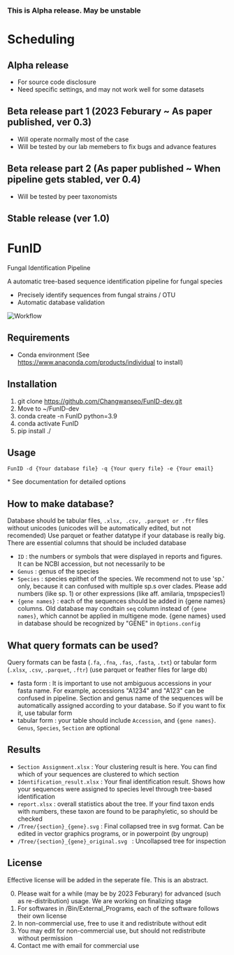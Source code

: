 ### This is Alpha release. May be unstable


# Scheduling
## Alpha release
- For source code disclosure
- Need specific settings, and may not work well for some datasets

## Beta release part 1 (2023 Feburary ~ As paper published, ver 0.3)
- Will operate normally most of the case
- Will be tested by our lab memebers to fix bugs and advance features

## Beta release part 2 (As paper published ~ When pipeline gets stabled, ver 0.4)
- Will be tested by peer taxonomists

## Stable release (ver 1.0)




# FunID
Fungal Identification Pipeline

A automatic tree-based sequence identification pipeline for fungal species

- Precisely identify sequences from fungal strains / OTU
- Automatic database validation


![Workflow](https://user-images.githubusercontent.com/64393882/165916028-48f86e26-76a2-4e98-a066-d3372bb6ba61.png)


## Requirements
- Conda environment (See https://www.anaconda.com/products/individual to install)

## Installation
1. git clone https://github.com/Changwanseo/FunID-dev.git
2. Move to ~/FunID-dev
3. conda create -n FunID python=3.9
4. conda activate FunID
5. pip install ./

## Usage
```FunID -d {Your database file} -q {Your query file} -e {Your email}```

\* See documentation for detailed options 



<!--### GUI mode (\*Currently under development)
1. Go to ~/FunID-dev
2. ```streamlit run FunID_GUI.py```
* GUI run is on experimental
* If you want to edit GUI options, edit ```Option_manager.xlsx``` and variables in ```FunID_GUI.py```

### Server mode (\* Currently under development)-->



## How to make database?
Database should be tabular files, ```.xlsx, .csv, .parquet or .ftr``` files without unicodes (unicodes will be automatically edited, but not recomended)
Use parquet or feather datatype if your database is really big.
There are essential columns that should be included database
- ```ID``` : the numbers or symbols that were displayed in reports and figures. It can be NCBI accession, but not necessarily to be
- ```Genus``` : genus of the species
- ```Species``` : species epithet of the species. We recommend not to use 'sp.' only, because it can confused with multiple sp.s over clades. Please add numbers (like sp. 1) or other expressions (like aff. amilaria, tmpspecies1)
- ```{gene names}``` : each of the sequences should be added in {gene names} columns. Old database may condtain ```seq``` column instead of ```{gene names}```, which cannot be applied in multigene mode. {gene names} used in database should be recognized by "GENE" in ```Options.config```  


## What query formats can be used?
Query formats can be fasta (```.fa```, ```.fna```, ```.fas```, ```.fasta```, ```.txt```)
or tabular form (```.xlsx```, ```.csv```,  ```.parquet```, ```.ftr```) (use parquet or feather files for large db)

- fasta form : It is important to use not ambiguous accessions in your fasta name. For example, accessions "A1234" and "A123" can be confused in pipeline. Section and genus name of the sequences will be automatically assigned according to your database. So if you want to fix it, use tabular form
- tabular form : your table should include ```Accession```, and ```{gene names}```. ```Genus```, ```Species```, ```Section``` are optional


<!--## Tips for method selection
* SEARCH_METHOD : blast is faster for smaller dataset, while mmseqs are faster in huge dataset, but consumes a lot of memory
* ALIGNMENT_METHOD : currently mafft is only available.
* TRIMMING_METHOD : use trimal or gblocks, in your favor. gblocks usally cuts more, but can be differ by advanced option. Use none if you have enough time and resource for calculation
* MODEL_METHOD : model method is currently not working good enough please wait
* TREE_METHOD : fasttree is fastest, but least accurate (However, still a lot accurate than NJ tree). It is treated that iqtree is faster but slightly less accurate than raxml, but iqtree requires at least 1000 bootstrap. So in case of speed, raxml could be a little bit faster when low bootstrap selected-->

## Results
* ```Section Assignment.xlsx``` : Your clustering result is here. You can find which of your sequences are clustered to which section 
* ```Identification_result.xlsx``` : Your final identification result. Shows how your sequences were assigned to species level through tree-based identification
* ```report.xlsx``` : overall statistics about the tree. If your find taxon ends with numbers, these taxon are found to be paraphyletic, so should be checked
* ```/Tree/{section}_{gene}.svg``` : Final collapsed tree in svg format. Can be edited in vector graphics programs, or in powerpoint (by ungroup)
* ```/Tree/{section}_{gene}_original.svg ``` : Uncollapsed tree for inspection

## License
Effective license will be added in the seperate file. This is an abstract.

0. Please wait for a while (may be by 2023 Feburary) for advanced (such as re-distribution) usage. We are working on finalizing stage
1. For softwares in /Bin/External_Programs, each of the software follows their own license 
2. In non-commercial use, free to use it and redistribute without edit
3. You may edit for non-commercial use, but should not redistribute without permission
4. Contact me with email for commercial use

